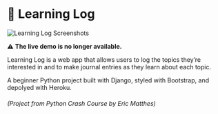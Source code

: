 # 📝 Learning Log 
  
![Learning Log Screenshots](https://i.imgur.com/99jPqMP.png)

:warning: **The live demo is no longer available.**
  
Learning Log is a web app that allows users to log the topics they’re interested in and to make journal entries as they learn about each topic.

A beginner Python project built with Django, styled with Bootstrap, and depolyed with Heroku.

###### (Project from Python Crash Course by Eric Matthes)
